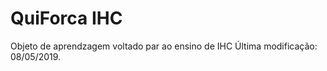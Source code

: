 QuiForca IHC
========

Objeto de aprendzagem voltado par ao ensino de IHC
Última modificação: 08/05/2019.
